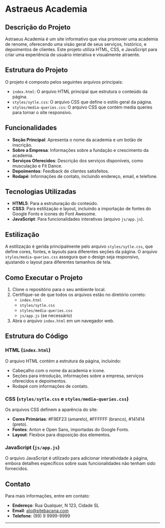 # Astraeus Academia

## Descrição do Projeto

Astraeus Academia é um site informativo que visa promover uma academia de renome, oferecendo uma visão geral de seus serviços, histórico, e depoimentos de clientes. Este projeto utiliza HTML, CSS, e JavaScript para criar uma experiência de usuário interativa e visualmente atraente.

## Estrutura do Projeto

O projeto é composto pelos seguintes arquivos principais:

- `index.html`: O arquivo HTML principal que estrutura o conteúdo da página.
- `styles/sytle.css`: O arquivo CSS que define o estilo geral da página.
- `styles/media-queries.css`: O arquivo CSS que contém media queries para tornar o site responsivo.

## Funcionalidades

- **Seção Principal**: Apresenta o nome da academia e um botão de inscrição.
- **Sobre a Empresa**: Informações sobre a fundação e crescimento da academia.
- **Serviços Oferecidos**: Descrição dos serviços disponíveis, como musculação e Fit Dance.
- **Depoimentos**: Feedback de clientes satisfeitos.
- **Rodapé**: Informações de contato, incluindo endereço, email, e telefone.

## Tecnologias Utilizadas

- **HTML5**: Para a estruturação do conteúdo.
- **CSS3**: Para estilização e layout, incluindo a importação de fontes do Google Fonts e ícones do Font Awesome.
- **JavaScript**: Para funcionalidades interativas (arquivo `js/app.js`).

## Estilização

A estilização é gerida principalmente pelo arquivo `styles/sytle.css`, que define cores, fontes, e layouts para diferentes seções da página. O arquivo `styles/media-queries.css` assegura que o design seja responsivo, ajustando o layout para diferentes tamanhos de tela.

## Como Executar o Projeto

1. Clone o repositório para o seu ambiente local.
2. Certifique-se de que todos os arquivos estão no diretório correto:
    - `index.html`
    - `styles/sytle.css`
    - `styles/media-queries.css`
    - `js/app.js` (se necessário)
3. Abra o arquivo `index.html` em um navegador web.

## Estrutura do Código

### HTML (`index.html`)

O arquivo HTML contém a estrutura da página, incluindo:
- Cabeçalho com o nome da academia e ícone.
- Seções para introdução, informações sobre a empresa, serviços oferecidos e depoimentos.
- Rodapé com informações de contato.

### CSS (`styles/sytle.css` e `styles/media-queries.css`)

Os arquivos CSS definem a aparência do site:
- **Cores Primárias**: #F9EF23 (amarelo), #FFFFFF (branco), #141414 (preto).
- **Fontes**: Anton e Open Sans, importadas do Google Fonts.
- **Layout**: Flexbox para disposição dos elementos.

### JavaScript (`js/app.js`)

O arquivo JavaScript é utilizado para adicionar interatividade à página, embora detalhes específicos sobre suas funcionalidades não tenham sido fornecidos.

## Contato

Para mais informações, entre em contato:
- **Endereço**: Rua Qualquer, N 123, Cidade SL
- **Email**: alo@sitebacana.com
- **Telefone**: (99) 9 9999-9999

---
